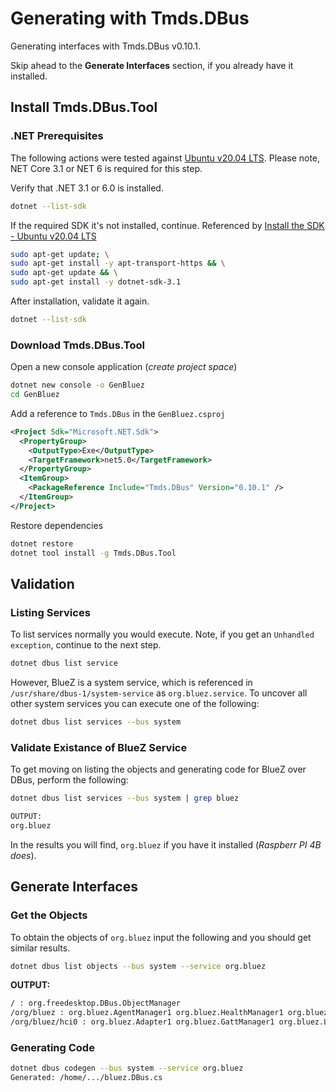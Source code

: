 # Generating with Tmds.DBus

Generating interfaces with Tmds.DBus v0.10.1.

Skip ahead to the **Generate Interfaces** section, if you already have it installed.

## Install Tmds.DBus.Tool

### .NET Prerequisites

The following actions were tested against [Ubuntu v20.04 LTS](https://docs.microsoft.com/en-us/dotnet/core/install/linux-ubuntu#2004-). Please note, NET Core 3.1 or NET 6 is required for this step.

Verify that .NET 3.1 or 6.0 is installed.

```sh
dotnet --list-sdk
```

If the required SDK it's not installed, continue. Referenced by [Install the SDK - Ubuntu v20.04 LTS](https://docs.microsoft.com/en-us/dotnet/core/install/linux-ubuntu#2004-)

```sh
sudo apt-get update; \
sudo apt-get install -y apt-transport-https && \
sudo apt-get update && \
sudo apt-get install -y dotnet-sdk-3.1
```

After installation, validate it again.

```sh
dotnet --list-sdk
```

### Download Tmds.DBus.Tool

Open a new console application (_create project space_)

```sh
dotnet new console -o GenBluez
cd GenBluez
```

Add a reference to `Tmds.DBus` in the `GenBluez.csproj`

```xml
<Project Sdk="Microsoft.NET.Sdk">
  <PropertyGroup>
    <OutputType>Exe</OutputType>
    <TargetFramework>net5.0</TargetFramework>
  </PropertyGroup>
  <ItemGroup>
    <PackageReference Include="Tmds.DBus" Version="0.10.1" />
  </ItemGroup>
</Project>
```

Restore dependencies

```sh
dotnet restore
dotnet tool install -g Tmds.DBus.Tool
```

## Validation

### Listing Services

To list services normally you would execute. Note, if you get an `Unhandled exception`, continue to the next step.

```sh
dotnet dbus list service
```

However, BlueZ is a system service, which is referenced in `/usr/share/dbus-1/system-service` as `org.bluez.service`. To uncover all other system services you can execute one of the following:

```bash
dotnet dbus list services --bus system
```

### Validate Existance of BlueZ Service

To get moving on listing the objects and generating code for BlueZ over DBus, perform the following:

```bash
dotnet dbus list services --bus system | grep bluez

OUTPUT:
org.bluez
```

In the results you will find, `org.bluez` if you have it installed (_Raspberr PI 4B does_).

## Generate Interfaces

### Get the Objects

To obtain the objects of `org.bluez` input the following and you should get similar results.

```bash
dotnet dbus list objects --bus system --service org.bluez
```

**OUTPUT:**

```txt
/ : org.freedesktop.DBus.ObjectManager
/org/bluez : org.bluez.AgentManager1 org.bluez.HealthManager1 org.bluez.ProfileManager1
/org/bluez/hci0 : org.bluez.Adapter1 org.bluez.GattManager1 org.bluez.LEAdvertisingManager1 org.bluez.Media1 org.bluez.NetworkServer1
```

### Generating Code

```bash
dotnet dbus codegen --bus system --service org.bluez
Generated: /home/.../bluez.DBus.cs
```

